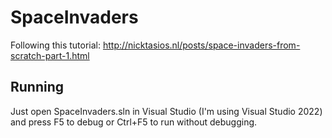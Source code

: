 # SpaceInvaders

Following this tutorial: http://nicktasios.nl/posts/space-invaders-from-scratch-part-1.html

## Running
Just open SpaceInvaders.sln in Visual Studio (I'm using Visual Studio 2022) and press F5 to debug or Ctrl+F5 to run without debugging.
